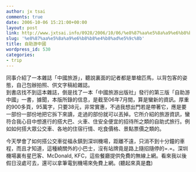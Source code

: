 ```yaml
---
author: jx tsai
comments: true
date: 2006-10-06 15:21:00+00:00
layout: post
link: http://www.jxtsai.info/0928/2006/10/06/%e8%87%aa%e5%8a%a9%e6%b8%b8%e4%b8%ad%e5%9c%8b/
slug: '%e8%87%aa%e5%8a%a9%e6%b8%b8%e4%b8%ad%e5%9c%8b'
title: 自助游中國
wordpress_id: 530
categories:
- trip
---
```


同事介紹了一本雜誌「中國旅游」，聽說裏面的記者都是單槍匹馬，以背包客的姿態，自己包辦拍照、供文字稿給雜誌。  
到書店找不到這本雜誌，倒是找了一本「中國旅游出版社」發行的第三版「自助游中國」一書，據聞，本版所錄的信息，是截至06年7月間，算是蠻新的資訊。厚重的900多頁，95萬字，只要38元，非常實惠，不過我想出門若是帶著它，應是要一部份一部份地把它拆下來讀，走過的部份就可以丟掉。它所介紹的旅游資訊，蠻符合我心目中想進行的搭大巴、火車、住安全便宜的招待所之類的自助式旅行。例如如何搭大眾公交車、各地的住宿行情、吃食價格、景點票價之類的。  
  
今天學會了如何搭公交車從福永鎮到深圳機場，距離不遠，只消不到十分鐘的車程，而且才知道，這種繞關外的小巴士，沒有站牌竟是路上隨招隨停的=.=。深圳機場裏有星巴客、McDonald, KFC，這些餐廳提供免費的無線上網。看來我以後假日沒處可去，還可以拿筆電到機場來免費上網。(聽起來真是蠢)
